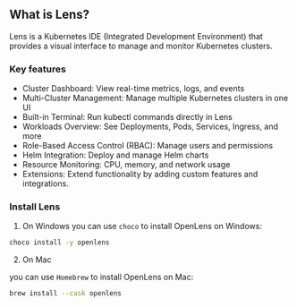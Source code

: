 ## What is Lens?
Lens is a Kubernetes IDE (Integrated Development Environment) that provides a visual interface to manage and monitor Kubernetes clusters. 

### Key features
- Cluster Dashboard: View real-time metrics, logs, and events
- Multi-Cluster Management: Manage multiple Kubernetes clusters in one UI
- Built-in Terminal: Run kubectl commands directly in Lens
- Workloads Overview: See Deployments, Pods, Services, Ingress, and more
- Role-Based Access Control (RBAC): Manage users and permissions
- Helm Integration: Deploy and manage Helm charts
- Resource Monitoring: CPU, memory, and network usage
- Extensions: Extend functionality by adding custom features and integrations.

### Install Lens

1. On Windows
you can use `choco` to install OpenLens on Windows:

```bash
choco install -y openlens
```

2. On Mac 

you can use `Homebrew` to install OpenLens on Mac:

```bash
brew install --cask openlens
```
